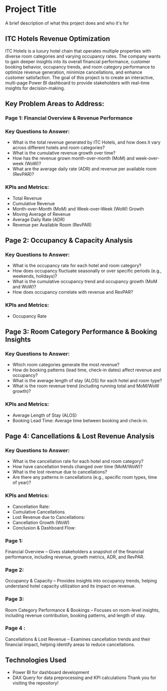 # Project Title
A brief description of what this project does and who it's for

## ITC Hotels Revenue Optimization
ITC Hotels is a luxury hotel chain that operates multiple properties with diverse room categories and varying occupancy rates. The company wants to gain deeper insights into its overall financial performance, customer booking behavior, occupancy trends, and room category performance to optimize revenue generation, minimize cancellations, and enhance customer satisfaction. The goal of this project is to create an interactive, multi-page Power BI dashboard to provide stakeholders with real-time insights for decision-making.

## Key Problem Areas to Address:
### Page 1: Financial Overview & Revenue Performance
### Key Questions to Answer:
* What is the total revenue generated by ITC Hotels, and how does it vary across different hotels and room categories?
* What is the cumulative revenue growth over time?
* How has the revenue grown month-over-month (MoM) and week-over-week (WoW)?
* What are the average daily rate (ADR) and revenue per available room (RevPAR)?
### KPIs and Metrics:
* Total Revenue
* Cumulative Revenue
* Month-over-Month (MoM) and Week-over-Week (WoW) Growth
* Moving Average of Revenue
* Average Daily Rate (ADR)
* Revenue per Available Room (RevPAR)
## Page 2: Occupancy & Capacity Analysis
### Key Questions to Answer:
* What is the occupancy rate for each hotel and room category?
* How does occupancy fluctuate seasonally or over specific periods (e.g., weekends, holidays)?
* What is the cumulative occupancy trend and occupancy growth (MoM and WoW)?
* How does occupancy correlate with revenue and RevPAR?
### KPIs and Metrics:
* Occupancy Rate
## Page 3: Room Category Performance & Booking Insights
### Key Questions to Answer:
* Which room categories generate the most revenue?
* How do booking patterns (lead time, check-in dates) affect revenue and occupancy?
* What is the average length of stay (ALOS) for each hotel and room type?
* What is the room revenue trend (including running total and MoM/WoW growth)?
### KPIs and Metrics:
* Average Length of Stay (ALOS)
* Booking Lead Time: Average time between booking and check-in.
## Page 4: Cancellations & Lost Revenue Analysis
### Key Questions to Answer:
* What is the cancellation rate for each hotel and room category?
* How have cancellation trends changed over time (MoM/WoW)?
* What is the lost revenue due to cancellations?
* Are there any patterns in cancellations (e.g., specific room types, time of year)?
### KPIs and Metrics:
* Cancellation Rate:
* Cumulative Cancellations
* Lost Revenue due to Cancellations:
* Cancellation Growth (WoW)
* Conclusion & Dashboard Flow:
### Page 1:

Financial Overview – Gives stakeholders a snapshot of the financial performance, including revenue, growth metrics, ADR, and RevPAR.
### Page 2:

Occupancy & Capacity – Provides insights into occupancy trends, helping understand hotel capacity utilization and its impact on revenue.
### Page 3:

Room Category Performance & Bookings – Focuses on room-level insights, including revenue contribution, booking patterns, and length of stay.
### Page 4 :

Cancellations & Lost Revenue – Examines cancellation trends and their financial impact, helping identify areas to reduce cancellations.
## Technologies Used
* Power BI for dashboard development
* DAX Query for data preprocessing and KPI calculations
Thank you for visiting the repository!
